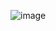 ![image](https://github.com/radithyaarka/ethack-praktikum-2-2024/assets/143694651/3bce438f-7a38-4543-8343-23fe01fb95f9)
